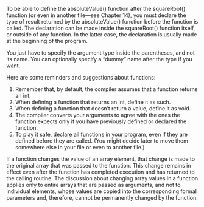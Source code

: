 To be able to define the absoluteValue() function after the squareRoot() function (or even in another file—see Chapter 14), you must declare the type of result returned by the absoluteValue() function before the function is called. The declaration can be made inside the squareRoot() function itself, or outside of any function. In the latter case, the declaration is usually made at the beginning of the program.

You just have to specify the argument type inside the parentheses, and not its name. You can optionally specify a “dummy” name after the type if you want.

Here are some reminders and suggestions about functions:

1. Remember that, by default, the compiler assumes that a function returns an int.
2. When defining a function that returns an int, define it as such.
3. When defining a function that doesn’t return a value, define it as void.
4. The compiler converts your arguments to agree with the ones the function expects only if you have previously defined or declared the function.
5. To play it safe, declare all functions in your program, even if they are defined before they are called. (You might decide later to move them somewhere else in your file or even to another file.)


If a function changes the value of an array element, that change is made to the original array that was passed to the function. This change remains in effect even after the function has completed execution and has returned to the calling routine. The discussion about changing array values in a function applies only to entire arrays that are passed as arguments, and not to individual elements, whose values are copied into the corresponding formal parameters and, therefore, cannot be permanently changed by the function.